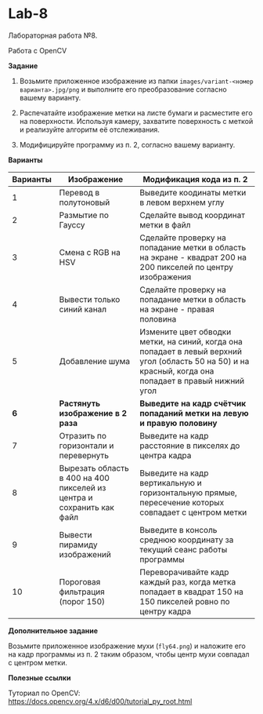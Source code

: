 # Lab-8

Лабораторная работа №8.

Работа с OpenCV

**Задание**

1. Возьмите приложенное изображение из папки ```images/variant-<номер варианта>.jpg/png``` и выполните его преобразование согласно вашему варианту.

2. Распечатайте изображение метки на листе бумаги и расместите его на поверхности. Используя камеру, захватите поверхность с меткой и реализуйте алгоритм её отслеживания.

3. Модифицируйте программу из п. 2, согласно вашему варианту.

**Варианты**

| Варианты | Изображение | Модификация кода из п. 2 |
| -------- | ----------- | ------------------------ |
| 1 | Перевод в полутоновый | Выведите коодинаты метки в левом верхнем углу |
| 2 | Размытие по Гауссу | Сделайте вывод координат метки в файл |
| 3 | Смена с RGB на HSV | Сделайте проверку на попадание метки в область на экране - квадрат 200 на 200 пикселей по центру изображения |
| 4 | Вывести только синий канал | Сделайте проверку на попадание метки в область на экране - правая половина |
| 5 | Добавление шума | Измените цвет обводки метки, на синий, когда она попадает в левый верхний угол (область 50 на 50) и на красный, когда она попадает в правый нижний угол |
| **6** | **Растянуть изображение в 2 раза** | **Выведите на кадр счётчик попаданий метки на левую и правую половину** |
| 7 | Отразить по горизонтали и перевернуть | Выведите на кадр расстояние в пикселях до центра кадра |
| 8 | Вырезать область в 400 на 400 пикселей из центра и сохранить как файл | Выведите на кадр вертикальную и горизонтальную прямые, пересечение которых совпадает с центром метки |
| 9 | Вывести пирамиду изображений | Выведите в консоль среднюю координату за текущий сеанс работы программы |
| 10 | Пороговая фильтрация (порог 150) | Переворачивайте кадр каждый раз, когда метка попадает в квадрат 150 на 150 пикселей ровно по центру кадра |

**Дополнительное задание**

Возьмите приложенное изображение мухи (```fly64.png```) и наложите его на кадр программы из п. 2 таким образом, чтобы центр мухи совпадал с центром метки.

**Полезные ссылки**

Туториал по OpenCV: https://docs.opencv.org/4.x/d6/d00/tutorial_py_root.html
